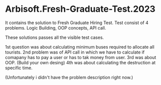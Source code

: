# Arbisoft.Fresh-Graduate-Test.2023
It contains the solution to Fresh Graduate Hiring Test.
Test consist of 4 problems. Logic Building, OOP concepts, API call.

These solutions passes all the visible test cases.

1st question was about calculating minimum buses required to allocate all tourists.
2nd problem was of API call in which we have to calculate if comapany has to pay a user or has to
tak money from user.
3rd was about OOP. (Build your own desing)
4th was about calculating the destruction at specific time.

(Unfortunately i didn't have the problem description right now.)
